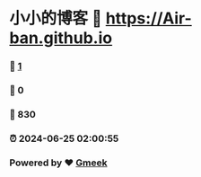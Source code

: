 # 小小的博客 :link: https://Air-ban.github.io 
### :page_facing_up: [1](https://Air-ban.github.io/tag.html) 
### :speech_balloon: 0 
### :hibiscus: 830 
### :alarm_clock: 2024-06-25 02:00:55 
### Powered by :heart: [Gmeek](https://github.com/Meekdai/Gmeek)
